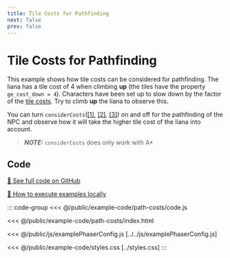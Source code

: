 ```yaml
---
title: Tile Costs for Pathfinding
next: false
prev: false
---
```


<script setup>
import ExampleFrame from '../../components/ExampleFrame.vue';
</script>

# Tile Costs for Pathfinding

This example shows how tile costs can be considered for pathfinding. The liana has a tile cost of 4 when climbing **up** (the tiles have the property `ge_cost_down = 4`).
Characters have been set up to slow down by the factor of the [tile costs][tile-costs]. Try to climb **up** the liana to observe this.

You can turn `considerCosts`([[1]][consider-costs], [[2]][move-to-consider-costs], [[3]][follow-consider-costs]) on and off for the pathfinding of the NPC and observe how it will take the higher tile cost of the liana into account.

> **_NOTE:_** `considerCosts` does only work with A\*

<ExampleFrame :src="'../../example-code/path-costs/index.html'" :height="900"/>

## Code

[:link: See full code on GitHub](https://github.com/Annoraaq/grid-engine/tree/master/docs/public/example-code/path-costs)

[:open_book: How to execute examples locally](https://annoraaq.github.io/grid-engine/usage/execute-examples-locally/index.html)

::: code-group
<<< @/public/example-code/path-costs/code.js

<<< @/public/example-code/path-costs/index.html

<<< @/public/js/examplePhaserConfig.js [../../js/examplePhaserConfig.js]

<<< @/public/example-code/styles.css [../styles.css]
:::

[consider-costs]: https://annoraaq.github.io/grid-engine/api/interfaces/PathfindingOptions.html#considerCosts
[move-to-consider-costs]: https://annoraaq.github.io/grid-engine/api/interfaces/MoveToConfig.html#considerCosts
[follow-consider-costs]: https://annoraaq.github.io/grid-engine/api/interfaces/FollowOptions.html#considerCosts
[tile-costs]: ../../p/tile-properties/index.html#pathfinding-costs
